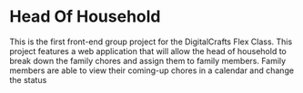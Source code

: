 # Head Of Household
This is the first front-end group project for the DigitalCrafts Flex Class. This project features a web application that will allow the head of household to break down the family chores and assign them to family members. Family members are able to view their coming-up chores in a calendar and change the status 
